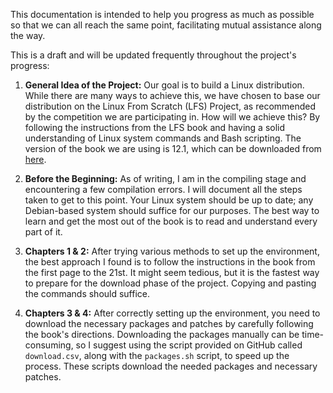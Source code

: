 This documentation is intended to help you progress as much as possible so that we can all reach the same point, facilitating mutual assistance along the way.

This is a draft and will be updated frequently throughout the project's progress:

1. **General Idea of the Project:**
   Our goal is to build a Linux distribution. While there are many ways to achieve this, we have chosen to base our distribution on the Linux From Scratch (LFS) Project, as recommended by the competition we are participating in. How will we achieve this? By following the instructions from the LFS book and having a solid understanding of Linux system commands and Bash scripting. The version of the book we are using is 12.1, which can be downloaded from [here](https://www.linuxfromscratch.org/lfs/downloads/stable/).

2. **Before the Beginning:**
   As of writing, I am in the compiling stage and encountering a few compilation errors. I will document all the steps taken to get to this point. Your Linux system should be up to date; any Debian-based system should suffice for our purposes. The best way to learn and get the most out of the book is to read and understand every part of it.

3. **Chapters 1 & 2:**
   After trying various methods to set up the environment, the best approach I found is to follow the instructions in the book from the first page to the 21st. It might seem tedious, but it is the fastest way to prepare for the download phase of the project. Copying and pasting the commands should suffice.

4. **Chapters 3 & 4:**
   After correctly setting up the environment, you need to download the necessary packages and patches by carefully following the book's directions. Downloading the packages manually can be time-consuming, so I suggest using the script provided on GitHub called `download.csv`, along with the `packages.sh` script, to speed up the process. These scripts download the needed packages and necessary patches.